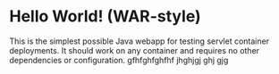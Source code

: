 Hello World! (WAR-style)
===============

This is the simplest possible Java webapp for testing servlet container deployments.  It should work on any container and requires no other dependencies or configuration. gfhfghfghfhf jhghjgj ghj gjg
